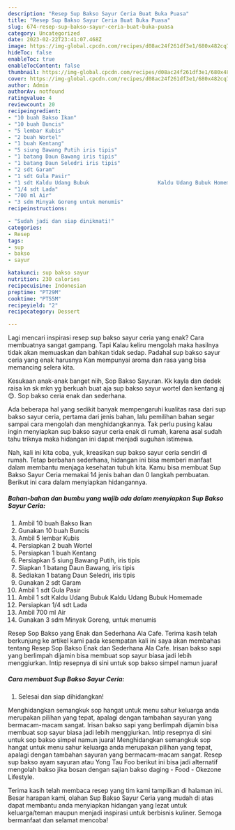 ```yaml
---
description: "Resep Sup Bakso Sayur Ceria Buat Buka Puasa"
title: "Resep Sup Bakso Sayur Ceria Buat Buka Puasa"
slug: 674-resep-sup-bakso-sayur-ceria-buat-buka-puasa
category: Uncategorized
date: 2023-02-22T23:41:07.468Z
image: https://img-global.cpcdn.com/recipes/d08ac24f261df3e1/680x482cq70/sup-bakso-sayur-ceria-foto-resep-utama.jpg
hideToc: false
enableToc: true
enableTocContent: false
thumbnail: https://img-global.cpcdn.com/recipes/d08ac24f261df3e1/680x482cq70/sup-bakso-sayur-ceria-foto-resep-utama.jpg
cover: https://img-global.cpcdn.com/recipes/d08ac24f261df3e1/680x482cq70/sup-bakso-sayur-ceria-foto-resep-utama.jpg
author: Admin
authorAv: notfound
ratingvalue: 4
reviewcount: 20
recipeingredient:
- "10 buah Bakso Ikan"
- "10 buah Buncis"
- "5 lembar Kubis"
- "2 buah Wortel"
- "1 buah Kentang"
- "5 siung Bawang Putih iris tipis"
- "1 batang Daun Bawang iris tipis"
- "1 batang Daun Seledri iris tipis"
- "2 sdt Garam"
- "1 sdt Gula Pasir"
- "1 sdt Kaldu Udang Bubuk                      Kaldu Udang Bubuk Homemade"
- "1/4 sdt Lada"
- "700 ml Air"
- "3 sdm Minyak Goreng untuk menumis"
recipeinstructions:

- "Sudah jadi dan siap dinikmati!"
categories:
- Resep
tags:
- sup
- bakso
- sayur

katakunci: sup bakso sayur 
nutrition: 230 calories
recipecuisine: Indonesian
preptime: "PT29M"
cooktime: "PT55M"
recipeyield: "2"
recipecategory: Dessert

---
```



Lagi mencari inspirasi resep sup bakso sayur ceria yang enak? Cara membuatnya sangat gampang. Tapi Kalau keliru mengolah maka hasilnya tidak akan memuaskan dan bahkan tidak sedap. Padahal sup bakso sayur ceria yang enak harusnya Kan mempunyai aroma dan rasa yang bisa memancing selera kita.


Kesukaan anak-anak banget niih, Sop Bakso Sayuran. Kk kayla dan dedek raisa kn sk mkn yg berkuah buat aja sup bakso sayur wortel dan kentang aj😊. Sop bakso ceria enak dan sederhana.

Ada beberapa hal yang sedikit banyak mempengaruhi kualitas rasa dari sup bakso sayur ceria, pertama dari jenis bahan, lalu pemilihan bahan segar sampai cara mengolah dan menghidangkannya. Tak perlu pusing kalau ingin menyiapkan sup bakso sayur ceria enak di rumah, karena asal sudah tahu triknya maka hidangan ini dapat menjadi suguhan istimewa.


Nah, kali ini kita coba, yuk, kreasikan sup bakso sayur ceria sendiri di rumah. Tetap berbahan sederhana, hidangan ini bisa memberi manfaat dalam membantu menjaga kesehatan tubuh kita. Kamu bisa membuat Sup Bakso Sayur Ceria memakai 14 jenis bahan dan 0 langkah pembuatan. Berikut ini cara dalam menyiapkan hidangannya.

<!--inarticleads1-->

##### Bahan-bahan dan bumbu yang wajib ada dalam menyiapkan Sup Bakso Sayur Ceria:

1. Ambil 10 buah Bakso Ikan
1. Gunakan 10 buah Buncis
1. Ambil 5 lembar Kubis
1. Persiapkan 2 buah Wortel
1. Persiapkan 1 buah Kentang
1. Persiapkan 5 siung Bawang Putih, iris tipis
1. Siapkan 1 batang Daun Bawang, iris tipis
1. Sediakan 1 batang Daun Seledri, iris tipis
1. Gunakan 2 sdt Garam
1. Ambil 1 sdt Gula Pasir
1. Ambil 1 sdt Kaldu Udang Bubuk                      Kaldu Udang Bubuk Homemade
1. Persiapkan 1/4 sdt Lada
1. Ambil 700 ml Air
1. Gunakan 3 sdm Minyak Goreng, untuk menumis


Resep Sop Bakso yang Enak dan Sederhana Ala Cafe. Terima kasih telah berkunjung ke artikel kami pada kesempatan kali ini saya akan membahas tentang Resep Sop Bakso Enak dan Sederhana Ala Cafe. Irisan bakso sapi yang berlimpah dijamin bisa membuat sop sayur biasa jadi lebih menggiurkan. Intip resepnya di sini untuk sop bakso simpel namun juara! 

<!--inarticleads2-->

##### Cara membuat Sup Bakso Sayur Ceria:


1. Selesai dan siap dihidangkan!

Menghidangkan semangkuk sop hangat untuk menu sahur keluarga anda merupakan pilihan yang tepat, apalagi dengan tambahan sayuran yang bermacam-macam sangat. Irisan bakso sapi yang berlimpah dijamin bisa membuat sop sayur biasa jadi lebih menggiurkan. Intip resepnya di sini untuk sop bakso simpel namun juara! Menghidangkan semangkuk sop hangat untuk menu sahur keluarga anda merupakan pilihan yang tepat, apalagi dengan tambahan sayuran yang bermacam-macam sangat. Resep sup bakso ayam sayuran atau Yong Tau Foo berikut ini bisa jadi alternatif mengolah bakso jika bosan dengan sajian bakso daging - Food - Okezone Lifestyle. 

Terima kasih telah membaca resep yang tim kami tampilkan di halaman ini. Besar harapan kami, olahan Sup Bakso Sayur Ceria yang mudah di atas dapat membantu anda menyiapkan hidangan yang lezat untuk keluarga/teman maupun menjadi inspirasi untuk berbisnis kuliner. Semoga bermanfaat dan selamat mencoba!
